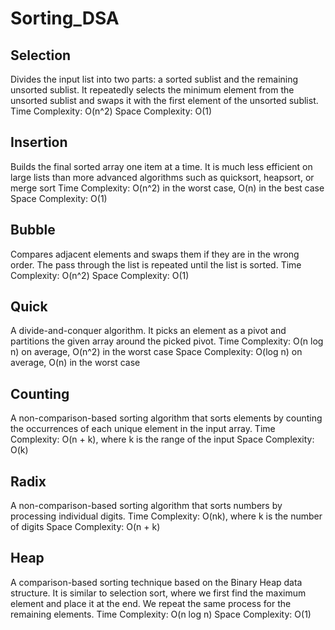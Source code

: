 # Sorting_DSA

## Selection
Divides the input list into two parts: a sorted sublist and the remaining unsorted sublist. 
It repeatedly selects the minimum element from the unsorted sublist and swaps it with the first element of the unsorted sublist.
Time Complexity: O(n^2)
Space Complexity: O(1)

## Insertion
Builds the final sorted array one item at a time. It is much less efficient on large lists than more advanced algorithms such as quicksort, heapsort, or merge sort
Time Complexity: O(n^2) in the worst case, O(n) in the best case
Space Complexity: O(1)

## Bubble
Compares adjacent elements and swaps them if they are in the wrong order. The pass through the list is repeated until the list is sorted.
Time Complexity: O(n^2)
Space Complexity: O(1)

## Quick
A divide-and-conquer algorithm. It picks an element as a pivot and partitions the given array around the picked pivot.
Time Complexity: O(n log n) on average, O(n^2) in the worst case
Space Complexity: O(log n) on average, O(n) in the worst case

## Counting
A non-comparison-based sorting algorithm that sorts elements by counting the occurrences of each unique element in the input array.
Time Complexity: O(n + k), where k is the range of the input
Space Complexity: O(k)

## Radix
A non-comparison-based sorting algorithm that sorts numbers by processing individual digits.
Time Complexity: O(nk), where k is the number of digits
Space Complexity: O(n + k)

## Heap
A comparison-based sorting technique based on the Binary Heap data structure. It is similar to selection sort, where we first find the maximum element and place it at the end. We repeat the same process for the remaining elements.
Time Complexity: O(n log n)
Space Complexity: O(1)

